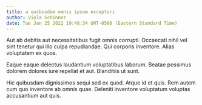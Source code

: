 ```yaml
---
title: a quibusdam omnis ipsum excepturi
author: Viola Schinner
date: Tue Jan 25 2022 19:48:34 GMT-0500 (Eastern Standard Time)
---
```

Aut ab debitis aut necessitatibus fugit omnis corrupti. Occaecati nihil vel sint tenetur qui illo culpa repudiandae. Qui corporis inventore. Alias voluptatem ex quos.

 Eaque eaque delectus laudantium voluptatibus laborum. Beatae possimus dolorem dolores iure repellat et aut. Blanditiis ut sunt.

 Hic quibusdam dignissimos sequi sed ex quod. Atque id et quis. Rem autem cum quo inventore ab omnis quae. Deleniti inventore voluptatum voluptas accusantium aut quis.